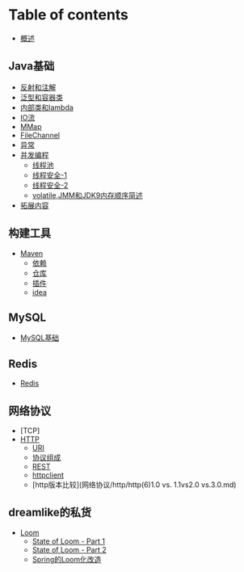 # Table of contents

* [概述](README.md)

## Java基础
* [反射和注解](java基础/反射和注解.md)
* [泛型和容器类](java基础/泛型和容器类.md)
* [内部类和lambda](java基础/内部类和lambda.md)
* [IO流](java基础/io流.md)
* [MMap](java基础/Mmap.md)
* [FileChannel](java基础/FileChannel.md)
* [异常](java基础/异常.md)
* [并发编程](java基础/多线程和并发导论.md)
  * [线程池](java基础/线程池.md)
  * [线程安全-1](java基础/线程安全(1).md)
  * [线程安全-2](java基础/线程安全(2).md)
  * [volatile,JMM和JDK9内存顺序简述](java基础/volatile，JMM和jdk9内存顺序简论.md)
* [拓展内容](java基础/拓展内容.md)

## 构建工具
* [Maven](构建工具/maven_get_start.md)
  * [依赖](构建工具/maven_dependencies.md) 
  * [仓库](构建工具/maven_repositories.md)
  * [插件](构建工具/maven_plugin.md)
  * [idea](构建工具/maven_idea.md)

## MySQL
  * [MySQL基础](MySQL/MySQL基础.md)

## Redis
* [Redis](redis/Redis%E7%AC%94%E8%AE%B0.md)

## 网络协议
* [TCP]
* [HTTP](网络协议/http/http(1)概述.md)
  * [URI](网络协议/http/http(2)uri.md)
  * [协议组成](网络协议/http/http(3)协议构成.md)
  * [REST](网络协议/http/http(4)restful.md)
  * [httpclient](网络协议/http/http(5)jdk的httpclient.md)
  * [http版本比较](网络协议/http/http(6)1.0 vs. 1.1vs2.0 vs.3.0.md)

## dreamlike的私货
* [Loom](dreamlike的私货/Project%20Loom%20Java虚拟机的纤程和计算续体.md)
  * [State of Loom - Part 1](/dreamlike的私货/state_of_loom_part1.md)
  * [State of Loom - Part 2](/dreamlike的私货/state_of_loom_part2.md)
  * [Spring的Loom化改造](dreamlike的私货/Spring的loom化改造.md)
